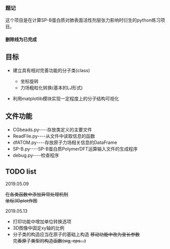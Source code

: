### 题记
这个项目是在计算SP-B蛋白质对肺表面活性剂层张力影响时衍生的python练习项目。
#### 删除线为已完成

## 目标
* 建立具有相对完善功能的分子类(class)
    * 坐标旋转
    * 力场粗粒化转换(基本的LJ形式)

* 利用matplotlib模块实现一定程度上的分子结构可视化

## 文件功能
* CGbeads.py----存放类定义的主要文件
* ReadFile.py----从文件中读取信息的函数
* dfATOM.py----存放原子力场相关信息的DataFrame
* SP-B.py----SP-B蛋白质PolymerDFT运算输入文件的生成程序
* debug.py----检查程序

## TODO list
2019.05.09

~~在各类函数中添加异常处理机制~~  
~~坐标3Dplot作图~~

2019.05.13

* 打印功能中增加单位转换选项  
* 3D图像中固定xy轴的比例
* 分子类的构造应当在原子的基础上构造
~~移动功能中改为变长参数~~  
~~完善原子类型的构造函数(sig, eps...)~~
